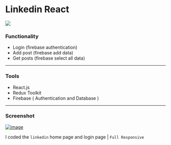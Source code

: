 # Linkedin React
![](https://img.shields.io/badge/Mobile--responsive-yes-green)

### Functionality
- Login (firebase authentication)
- Add post (firebase add data)
- Get posts (firebase select all data)

<hr/>

### Tools

- React.js
- Redux Toolkit
- Firebase ( Authentication and Database )


<hr/>

### Screenshot
 
 [![image](https://i.hizliresim.com/dddegjv.png)](https://hizliresim.com/dddegjv)
 
 
I coded the `linkedin` home page and login page    |     `Full Responsive`






